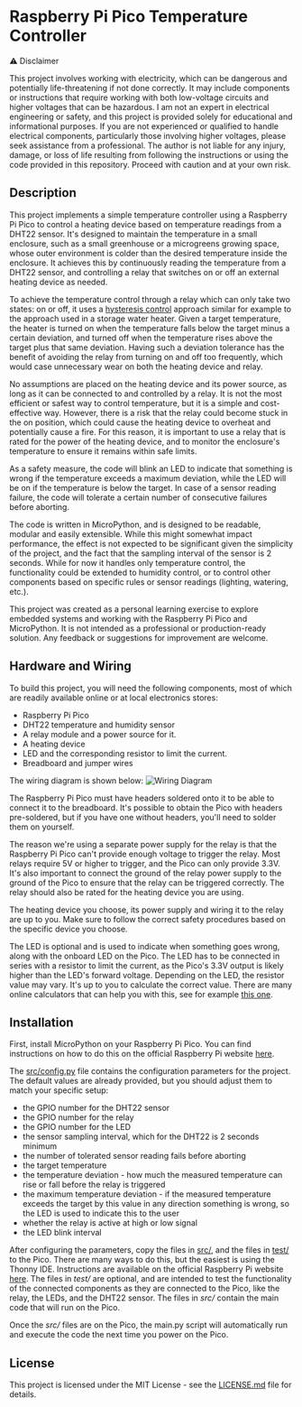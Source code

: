 # Raspberry Pi Pico Temperature Controller

⚠️ Disclaimer

This project involves working with electricity, which can be dangerous and potentially life-threatening if not done
correctly.
It may include components or instructions that require working with both low-voltage circuits and higher voltages that
can be hazardous. I am not an expert in electrical engineering or safety, and this project is provided solely for
educational
and informational purposes. If you are not experienced or qualified to handle electrical components,
particularly those involving higher voltages, please seek assistance from a professional. The author is not
liable for any injury, damage, or loss of life resulting from following the instructions or
using the code provided in this repository. Proceed with caution and at your own risk.

## Description

This project implements a simple temperature controller using a Raspberry Pi Pico to control a heating device based on
temperature readings from a DHT22 sensor. It's designed to maintain the temperature in a small enclosure, such as
a small greenhouse or a microgreens growing space, whose outer environment is colder than the desired
temperature inside the enclosure. It achieves this by continuously reading the temperature from a DHT22 sensor,
and controlling a relay that switches on or off an external heating device as needed.

To achieve the temperature control through a relay which can only take two states: on or off, it uses a [hysteresis
control](https://en.wikipedia.org/wiki/Bang%E2%80%93bang_control) approach similar for example to the approach used in
a storage water heater.
Given a target temperature, the heater is turned on when the temperature falls below the target minus a certain
deviation,
and turned off when the temperature rises above the target plus that same deviation.
Having such a deviation tolerance has the benefit of avoiding the relay from turning on and off too frequently,
which would case unnecessary wear on both the heating device and relay.

No assumptions are placed on the heating device and its power source, as long as it can be connected to and controlled
by a relay. It is not the most efficient or safest way to control temperature, but it is a simple and cost-effective
way.
However, there is a risk that the relay could become stuck in the on position, which could cause the heating device to
overheat and potentially cause a fire. For this reason, it is important to use a relay that is rated for the power of
the
heating device, and to monitor the enclosure's temperature to ensure it remains within safe limits.

As a safety measure, the code will blink an LED to indicate that something is wrong if the
temperature exceeds a maximum deviation, while the LED will be on if the temperature is below the target.
In case of a sensor reading failure, the code will tolerate a certain number of consecutive failures before aborting.

The code is written in MicroPython, and is designed to be readable, modular and easily extensible.
While this might somewhat impact performance, the effect is not expected to be significant given the simplicity of the
project,
and the fact that the sampling interval of the sensor is 2 seconds.
While for now it handles only temperature control, the functionality could be extended to humidity control, or to
control other components based on specific rules or sensor readings (lighting, watering, etc.).

This project was created as a personal learning exercise to explore embedded systems and working with the
Raspberry Pi Pico and MicroPython. It is not intended as a professional or production-ready solution.
Any feedback or suggestions for improvement are welcome.

## Hardware and Wiring

To build this project, you will need the following components, most of which are readily available online
or at local electronics stores:

- Raspberry Pi Pico
- DHT22 temperature and humidity sensor
- A relay module and a power source for it.
- A heating device
- LED and the corresponding resistor to limit the current.
- Breadboard and jumper wires

The wiring diagram is shown below:
![Wiring Diagram](img/circuit.svg)

The Raspberry Pi Pico must have headers soldered onto it to be able to connect it to the breadboard.
It's possible to obtain the Pico with headers pre-soldered, but if you have one without headers, you'll need to solder
them on yourself.

The reason we're using a separate power supply for the relay is that the Raspberry Pi Pico can't provide enough voltage
to trigger the relay. Most relays require 5V or higher to trigger, and the Pico can only provide 3.3V. It's also
important to connect the ground of the relay power supply to the ground of the Pico to ensure that the relay can be
triggered correctly. The relay should also be rated for the heating device you are using.

The heating device you choose, its power supply and wiring it to the relay are up to you. Make sure to follow the
correct safety procedures based on the specific device you choose.

The LED is optional and is used to indicate when something goes wrong, along with the onboard LED on the Pico.
The LED has to be connected in series with a resistor to limit the current, as the Pico's 3.3V output is likely
higher than the LED's forward voltage. Depending on the LED, the resistor value may vary.
It's up to you to calculate the correct value. There are many online calculators that can help you with this, see
for
example [this one](https://www.digikey.com/en/resources/conversion-calculators/conversion-calculator-led-series-resistor).

## Installation

First, install MicroPython on your Raspberry Pi Pico. You can find instructions on how to do this on the
official Raspberry Pi website [here](https://www.raspberrypi.com/documentation/microcontrollers/micropython.html).

The [src/config.py](src/config.py) file contains the configuration parameters for the project.
The default values are already provided, but you should adjust them to match your specific setup:

+ the GPIO number for the DHT22 sensor
+ the GPIO number for the relay
+ the GPIO number for the LED
+ the sensor sampling interval, which for the DHT22 is 2 seconds minimum
+ the number of tolerated sensor reading fails before aborting
+ the target temperature
+ the temperature deviation - how much the measured temperature can rise or fall before the relay is triggered
+ the maximum temperature deviation - if the measured temperature exceeds the target by this value in any direction
  something is wrong, so the LED is used to indicate this to the user
+ whether the relay is active at high or low signal
+ the LED blink interval

After configuring the parameters, copy the files in [src/](src/), and the files in [test/](test/) to the Pico.
There are many ways to do this, but the
easiest is using the Thonny IDE. Instructions are available on the official Raspberry Pi website
[here](https://projects.raspberrypi.org/en/projects/getting-started-with-the-pico/2).
The files in *test/* are optional, and are intended to test the functionality of the connected components as they are
connected to the Pico, like the relay, the LEDs, and the DHT22 sensor.
The files in *src/* contain the main code that will run on the Pico.

Once the *src/* files are on the Pico, the main.py script will automatically run and execute the code the next time
you power on the Pico.

## License

This project is licensed under the MIT License - see the [LICENSE.md](LICENSE.md) file for details.
